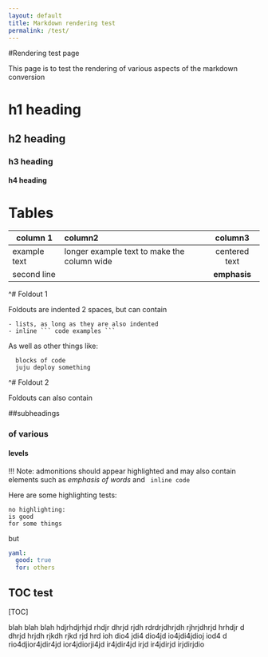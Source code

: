 ```yaml
---
layout: default
title: Markdown rendering test  
permalink: /test/
---
```


#Rendering test page

This page is to test the rendering of various aspects of the markdown conversion

# h1 heading
## h2 heading
### h3 heading
#### h4 heading

# Tables

| column 1 | column2 | column3 |
|----------|:--------|:-------:|
|example text | longer example text to make the column wide | centered text|
|second line|| **emphasis** |

^# Foldout 1

  Foldouts are indented 2 spaces, but can contain

    - lists, as long as they are also indented
    - inline ``` code examples ```
  
  As well as other things like:
  

      blocks of code
      juju deploy something
  

^# Foldout 2

  Foldouts can also contain
  
  ##subheadings

  ### of various

  #### levels

!!! Note: admonitions should appear highlighted and may also contain elements
such as _emphasis of words_ and ``` inline code```

Here are some highlighting tests:

```no-highlight
no highlighting:
is good
for some things
```

but

```yaml
yaml:
  good: true
  for: others
```

## TOC test

[TOC]

blah blah blah hdjrhdjrhjd rhdjr dhrjd rjdh rdrdrjdhrjdh rjhrjdhrjd hrhdjr d
dhrjd hrjdh rjkdh rjkd rjd hrd ioh dio4 jdi4 dio4jd io4jdi4jdioj iod4
d rio4djior4jdir4jd ior4jdiorji4jd ir4jdir4jd irjd ir4jdirjd irjdirjdio
